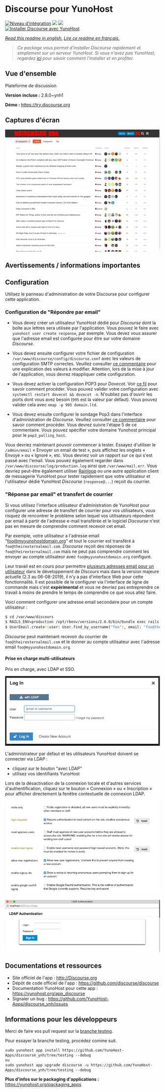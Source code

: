 # Discourse pour YunoHost

[![Niveau d'intégration](https://dash.yunohost.org/integration/discourse.svg)](https://dash.yunohost.org/appci/app/discourse) ![](https://ci-apps.yunohost.org/ci/badges/discourse.status.svg) ![](https://ci-apps.yunohost.org/ci/badges/discourse.maintain.svg)  
[![Installer Discourse avec YunoHost](https://install-app.yunohost.org/install-with-yunohost.svg)](https://install-app.yunohost.org/?app=discourse)

*[Read this readme in english.](./README.md)*
*[Lire ce readme en français.](./README_fr.md)*

> *Ce package vous permet d'installer Discourse rapidement et simplement sur un serveur YunoHost.
Si vous n'avez pas YunoHost, regardez [ici](https://yunohost.org/#/install) pour savoir comment l'installer et en profiter.*

## Vue d'ensemble

Plateforme de discussion

**Version incluse :** 2.8.0~ynh1

**Démo :** https://try.discourse.org

## Captures d'écran

![](./doc/screenshots/screenshot.png)

## Avertissements / informations importantes

## Configuration

Utilisez le panneau d'administration de votre Discourse pour configurer cette application.

### Configuration de "Répondre par email"

* Vous devez créer un utilisateur YunoHost dédié pour *Discourse* dont la boîte aux lettres sera utilisée par l'application. Vous pouvez le faire avec `yunohost user create response`, par exemple. Vous devez vous assurer que l'adresse email est configurée pour être sur votre domaine *Discourse*.

* Vous devez ensuite configurer votre fichier de configuration `/var/www/discourse/config/discourse.conf` avec les valeurs de configuration SMTP correctes. Veuillez consulter [ce commentaire](https://github.com/YunoHost-Apps/discourse_ynh/issues/2#issuecomment-409510325) pour une explication des valeurs à modifier. Attention, lors de la mise à jour de l'application, vous devrez réappliquer cette configuration.

* Vous devez activer la configuration POP3 pour *Dovecot*. Voir [ce fil](https://forum.yunohost.org/t/how-to-enable-pop3-in-yunohost/1662/2) pour savoir comment procéder. Vous pouvez valider votre configuration avec `systemctl restart dovecot && dovecot -n`. N'oubliez pas d'ouvrir les ports dont vous avez besoin (`995` est la valeur par défaut). Vous pouvez valider cela avec `nmap -p 995 domain.ltd`.

* Vous devez ensuite configurer le sondage Pop3 dans l'interface d'administration de *Discourse*. Veuillez consulter [ce commentaire](https://meta.discourse.org/t/set-up-reply-via-email-support/14003) pour savoir comment procéder. Vous devrez suivre l'étape 5 de ce commentaire. Vous pouvez spécifier votre domaine Yunohost principal pour le `pop3_polling_host`.

Vous devriez maintenant pouvoir commencer à tester. Essayez d'utiliser le `/admin/email` « Envoyer un email de test », puis affichez les onglets « Envoyé » ou « Ignoré », etc. Vous devriez voir un rapport sur ce qui s'est passé avec l'email. Vous pouvez également regarder dans `/var/www/discourse/log/production.log` ainsi que `/var/www/mail.err`. Vous devriez peut-être également utiliser [Rainloop](https://github.com/YunoHost-Apps/rainloop_ynh) ou une autre application client de messagerie YunoHost pour tester rapidement que votre utilisateur et l'utilisateur dédié YunoHost *Discourse* (`response@...`) reçoit du courrier.

### "Réponse par email" et transfert de courrier

Si vous utilisez l'interface utilisateur d'administration de YunoHost pour configurer une adresse de transfert de courrier pour vos utilisateurs, vous risquez de rencontrer le problème selon lequel vos utilisateurs répondent par email à partir de l'adresse e-mail transférée et le logiciel *Discourse* n'est pas en mesure de comprendre comment recevoir cet email.

Par exemple, votre utilisateur a l'adresse email "foo@myyunohostdomain.org" et tout le courrier est transféré à `foo@theirexternalmail.com`. *Discourse* reçoit des réponses de `foo@theirexternalmail.com` mais ne peut pas comprendre comment les envoyer au compte utilisateur avec `foo@myyunohostdomain.org` configuré.

Leur travail est en cours pour permettre [plusieurs adresses email pour un utilisateur](https://meta.discourse.org/t/additional-email-address-per-user-account-support/59847) dans le développement de *Discours* mais dans la version majeure actuelle (2.3 au 06-08-2019), il n'y a pas d'interface Web pour cette fonctionnalité. Il est possible de le configurer via l'interface de ligne de commande mais c'est **expérimental** et vous ne devriez pas entreprendre ce travail à moins de prendre le temps de comprendre ce que vous allez faire.

Voici comment configurer une adresse email secondaire pour un compte utilisateur :

```bash
$ cd /var/www/discours
$ RAILS_ENV=production /opt/rbenv/versions/2.6.0/bin/bundle exec rails c
$ UserEmail.create!(user: User.find_by_username("foo"), email: "foo@theirexternalmail.com")
```

*Discourse* peut maintenant recevoir du courrier de `foo@theirexternalmail.com` et le donner au compte utilisateur avec l'adresse email `foo@myyunohostdomain.org`. 

#### Prise en charge multi-utilisateurs

Pris en charge, avec LDAP et SSO.

![Login Popup](https://raw.githubusercontent.com/jonmbake/screenshots/master/discourse-ldap-auth/login.png)

L'administrateur par défaut et les utilisateurs YunoHost doivent se connecter via LDAP :
* cliquez sur le bouton "avec LDAP"
* utilisez vos identifiants YunoHost

Lors de la désactivation de la connexion locale et d'autres services d'authentification, cliquez sur le bouton « Connexion » ou « Inscription » pour afficher directement la fenêtre contextuelle de connexion LDAP.

![Désactiver Local](https://raw.githubusercontent.com/jonmbake/screenshots/master/discourse-ldap-auth/disable_local.png)

![Popup de connexion LDAP](https://raw.githubusercontent.com/jonmbake/screenshots/master/discourse-ldap-auth/ldap_popup.png) 

## Documentations et ressources

* Site officiel de l'app : http://Discourse.org
* Dépôt de code officiel de l'app : https://github.com/discourse/discourse
* Documentation YunoHost pour cette app : https://yunohost.org/app_discourse
* Signaler un bug : https://github.com/YunoHost-Apps/discourse_ynh/issues

## Informations pour les développeurs

Merci de faire vos pull request sur la [branche testing](https://github.com/YunoHost-Apps/discourse_ynh/tree/testing).

Pour essayer la branche testing, procédez comme suit.
```
sudo yunohost app install https://github.com/YunoHost-Apps/discourse_ynh/tree/testing --debug
ou
sudo yunohost app upgrade discourse -u https://github.com/YunoHost-Apps/discourse_ynh/tree/testing --debug
```

**Plus d'infos sur le packaging d'applications :** https://yunohost.org/packaging_apps